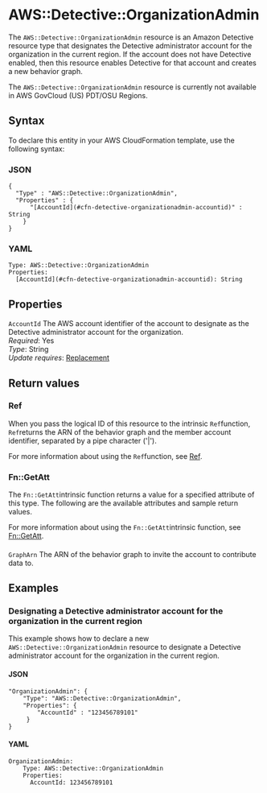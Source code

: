 # AWS::Detective::OrganizationAdmin<a name="aws-resource-detective-organizationadmin"></a>

The `AWS::Detective::OrganizationAdmin` resource is an Amazon Detective resource type that designates the Detective administrator account for the organization in the current region\. If the account does not have Detective enabled, then this resource enables Detective for that account and creates a new behavior graph\.

The `AWS::Detective::OrganizationAdmin` resource is currently not available in AWS GovCloud \(US\) PDT/OSU Regions\.

## Syntax<a name="aws-resource-detective-organizationadmin-syntax"></a>

To declare this entity in your AWS CloudFormation template, use the following syntax:

### JSON<a name="aws-resource-detective-organizationadmin-syntax.json"></a>

```
{
  "Type" : "AWS::Detective::OrganizationAdmin",
  "Properties" : {
      "[AccountId](#cfn-detective-organizationadmin-accountid)" : String
    }
}
```

### YAML<a name="aws-resource-detective-organizationadmin-syntax.yaml"></a>

```
Type: AWS::Detective::OrganizationAdmin
Properties: 
  [AccountId](#cfn-detective-organizationadmin-accountid): String
```

## Properties<a name="aws-resource-detective-organizationadmin-properties"></a>

`AccountId`  <a name="cfn-detective-organizationadmin-accountid"></a>
The AWS account identifier of the account to designate as the Detective administrator account for the organization\.  
*Required*: Yes  
*Type*: String  
*Update requires*: [Replacement](https://docs.aws.amazon.com/AWSCloudFormation/latest/UserGuide/using-cfn-updating-stacks-update-behaviors.html#update-replacement)

## Return values<a name="aws-resource-detective-organizationadmin-return-values"></a>

### Ref<a name="aws-resource-detective-organizationadmin-return-values-ref"></a>

When you pass the logical ID of this resource to the intrinsic `Ref`function, `Ref`returns the ARN of the behavior graph and the member account identifier, separated by a pipe character \('\|'\)\.

For more information about using the `Ref`function, see [Ref](https://docs.aws.amazon.com/AWSCloudFormation/latest/UserGuide/intrinsic-function-reference-ref.html)\.

### Fn::GetAtt<a name="aws-resource-detective-organizationadmin-return-values-fn--getatt"></a>

The `Fn::GetAtt`intrinsic function returns a value for a specified attribute of this type\. The following are the available attributes and sample return values\.

For more information about using the `Fn::GetAtt`intrinsic function, see [Fn::GetAtt](https://docs.aws.amazon.com/AWSCloudFormation/latest/UserGuide/intrinsic-function-reference-getatt.html)\.

#### <a name="aws-resource-detective-organizationadmin-return-values-fn--getatt-fn--getatt"></a>

`GraphArn`  <a name="GraphArn-fn::getatt"></a>
The ARN of the behavior graph to invite the account to contribute data to\.

## Examples<a name="aws-resource-detective-organizationadmin--examples"></a>

### Designating a Detective administrator account for the organization in the current region<a name="aws-resource-detective-organizationadmin--examples--Designating_a__administrator_account_for_the_organization_in_the_current_region"></a>

This example shows how to declare a new `AWS::Detective::OrganizationAdmin` resource to designate a Detective administrator account for the organization in the current region\.

#### JSON<a name="aws-resource-detective-organizationadmin--examples--Designating_a__administrator_account_for_the_organization_in_the_current_region--json"></a>

```
"OrganizationAdmin": {
    "Type": "AWS::Detective::OrganizationAdmin",
    "Properties": {
        "AccountId" : "123456789101"
     }
}
```

#### YAML<a name="aws-resource-detective-organizationadmin--examples--Designating_a__administrator_account_for_the_organization_in_the_current_region--yaml"></a>

```
OrganizationAdmin:
    Type: AWS::Detective::OrganizationAdmin
    Properties:
      AccountId: 123456789101
```